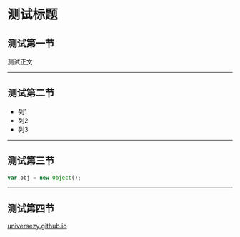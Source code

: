 # 测试标题

## 测试第一节

测试正文

---
## 测试第二节

- 列1
- 列2
- 列3
  
---
## 测试第三节

```javascript
var obj = new Object();
```

---
## 测试第四节

[universezy.github.io](http://universezy.github.io)
